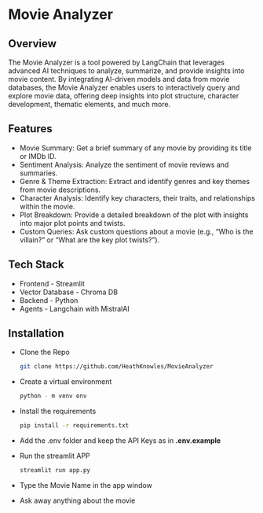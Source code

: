 # Movie Analyzer

## Overview

The Movie Analyzer is a tool powered by LangChain that leverages advanced AI techniques to analyze, summarize, and provide insights into movie content. By integrating AI-driven models and data from movie databases, the Movie Analyzer enables users to interactively query and explore movie data, offering deep insights into plot structure, character development, thematic elements, and much more.

## Features

- Movie Summary: Get a brief summary of any movie by providing its title or IMDb ID.
- Sentiment Analysis: Analyze the sentiment of movie reviews and summaries.
- Genre & Theme Extraction: Extract and identify genres and key themes from movie descriptions.
- Character Analysis: Identify key characters, their traits, and relationships within the movie.
- Plot Breakdown: Provide a detailed breakdown of the plot with insights into major plot points and twists.
- Custom Queries: Ask custom questions about a movie (e.g., “Who is the villain?” or “What are the key plot twists?”).

## Tech Stack
- Frontend - Streamlit
- Vector Database - Chroma DB
- Backend - Python
- Agents - Langchain with MistralAI

## Installation
- Clone the Repo
    ```bash
    git clone https://github.com/HeathKnowles/MovieAnalyzer
    ```
- Create a virtual environment
    ```python
    python - m venv env
- Install the requirements
    ```bash
    pip install -r requirements.txt
    ```
- Add the .env folder and keep the API Keys as in **.env.example**

- Run the streamlit APP
    ```bash
    streamlit run app.py
    ```

- Type the Movie Name in the app window

- Ask away anything about the movie